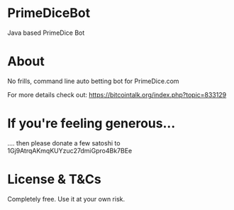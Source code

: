 # PrimeDiceBot
Java based PrimeDice Bot

# About
No frills, command line auto betting bot for PrimeDice.com

For more details check out:
https://bitcointalk.org/index.php?topic=833129

# If you're feeling generous...
.... then please donate a few satoshi to 
1Gj9AtrqAKmqKUYzuc27dmiGpro4Bk7BEe

# License & T&Cs
Completely free. Use it at your own risk.
